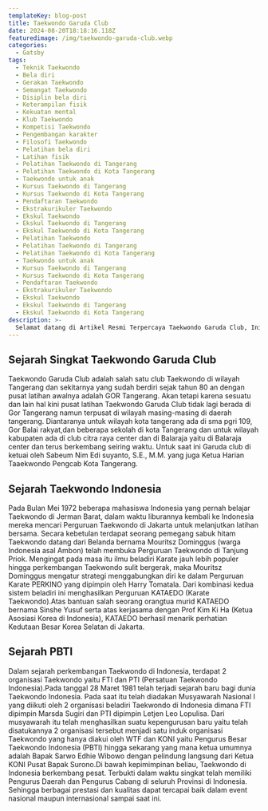 ```yaml
---
templateKey: blog-post
title: Taekwondo Garuda Club
date: 2024-08-20T18:18:16.118Z
featuredimage: /img/taekwondo-garuda-club.webp
categories:
  - Gatsby
tags:
  - Teknik Taekwondo
  - Bela diri
  - Gerakan Taekwondo
  - Semangat Taekwondo
  - Disiplin bela diri
  - Keterampilan fisik
  - Kekuatan mental
  - Klub Taekwondo
  - Kompetisi Taekwondo
  - Pengembangan karakter
  - Filosofi Taekwondo
  - Pelatihan bela diri
  - Latihan fisik
  - Pelatihan Taekwondo di Tangerang
  - Pelatihan Taekwondo di Kota Tangerang
  - Taekwondo untuk anak
  - Kursus Taekwondo di Tangerang
  - Kursus Taekwondo di Kota Tangerang
  - Pendaftaran Taekwondo
  - Ekstrakurikuler Taekwondo
  - Ekskul Taekwondo
  - Ekskul Taekwondo di Tangerang
  - Ekskul Taekwondo di Kota Tangerang
  - Pelatihan Taekwondo
  - Pelatihan Taekwondo di Tangerang
  - Pelatihan Taekwondo di Kota Tangerang
  - Taekwondo untuk anak
  - Kursus Taekwondo di Tangerang
  - Kursus Taekwondo di Kota Tangerang
  - Pendaftaran Taekwondo
  - Ekstrakurikuler Taekwondo
  - Ekskul Taekwondo
  - Ekskul Taekwondo di Tangerang
  - Ekskul Taekwondo di Kota Tangerang
description: >-
  Selamat datang di Artikel Resmi Terpercaya Taekwondo Garuda Club, Ini adalah sumber informasi dari perjalanan menuju pencapaian prestasi luar biasa. Bergabunglah dengan kami dan alami transformasi yang memadukan teknik, semangat, dan karakter.
---
```

## Sejarah Singkat Taekwondo Garuda Club

Taekwondo Garuda Club  adalah salah satu club Taekwondo di wilayah Tangerang dan sekitarnya yang sudah berdiri sejak tahun 80 an dengan pusat latihan awalnya adalah GOR Tangerang. Akan tetapi karena sesuatu dan lain hal kini pusat latihan Taekwondo Garuda Club tidak lagi berada di Gor Tangerang namun terpusat di wilayah masing-masing di daerah tangerang. Diantaranya untuk wilayah kota tangerang ada di sma pgri 109, Gor Balai rakyat,dan beberapa sekolah di kota Tangerang dan untuk wilayah kabupaten ada di club citra raya center dan di Balaraja yaitu di Balaraja center dan terus berkembang seiring waktu. Untuk saat ini Garuda club di ketuai oleh Sabeum Nim Edi suyanto, S.E., M.M. yang juga Ketua Harian Taaekwondo Pengcab Kota Tangerang.

## Sejarah Taekwondo Indonesia

Pada Bulan Mei 1972 beberapa mahasiswa Indonesia yang pernah belajar Taekwondo di Jerman Barat, dalam waktu liburannya kembali ke Indonesia mereka mencari Perguruan Taekwondo di Jakarta untuk melanjutkan latihan bersama. Secara kebetulan terdapat seorang pemegang sabuk hitam Taekwondo datang dari Belanda bernama Mouritsz Dominggus (warga Indonesia asal Ambon) telah membuka Perguruan Taekwondo di Tanjung Priok. Mengingat pada masa itu ilmu beladiri Karate jauh lebih populer hingga perkembangan Taekwondo sulit bergerak, maka Mouritsz Dominggus mengatur strategi menggabungkan diri ke dalam Perguruan Karate PERKINO yang dipimpin oleh Harry Tomatala. Dari kombinasi kedua sistem beladiri ini menghasilkan Perguruan KATAEDO (Karate Taekwondo).Atas bantuan salah seorang orangtua murid KATAEDO bernama Sinshe Yusuf serta atas kerjasama dengan Prof Kim Ki Ha (Ketua Asosiasi Korea di Indonesia), KATAEDO berhasil menarik perhatian Kedutaan Besar Korea Selatan di Jakarta.



## Sejarah PBTI

Dalam sejarah perkembangan Taekwondo di Indonesia, terdapat 2 organisasi Taekwondo yaitu FTI dan PTI (Persatuan Taekwondo Indonesia).Pada tanggal 28 Maret 1981 telah terjadi sejarah baru bagi dunia Taekwondo Indonesia. Pada saat itu telah diadakan Musyawarah Nasional I yang diikuti oleh 2 organisasi beladiri Taekwondo di Indonesia dimana FTI dipimpin Marsda Sugiri dan PTI dipimpin Letjen Leo Lopulisa. Dari musyawarah itu telah menghasilkan suatu kepengurusan baru yaitu telah disatukannya 2 organisasi tersebut menjadi satu induk organisasi Taekwondo yang hanya diakui oleh WTF dan KONI yaitu Pengurus Besar Taekwondo Indonesia (PBTI) hingga sekarang yang mana ketua umumnya adalah Bapak Sarwo Edhie Wibowo dengan pelindung langsung dari Ketua KONI Pusat Bapak Surono.Di bawah kepimimpinan beliau, Taekwondo di Indonesia berkembang pesat. Terbukti dalam waktu singkat telah memiliki Pengurus Daerah dan Pengurus Cabang di seluruh Provinsi di Indonesia. Sehingga berbagai prestasi dan kualitas dapat tercapai baik dalam event nasional maupun internasional sampai saat ini.
